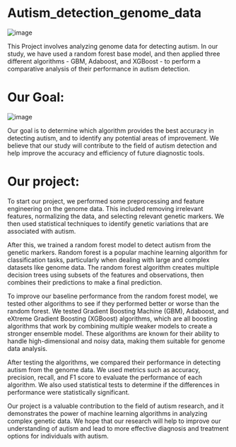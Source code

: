# Autism_detection_genome_data

![image](https://user-images.githubusercontent.com/47351536/229377428-1598b6ad-e47c-4b02-95ac-9e964cce29ce.png)

This Project involves analyzing genome data for detecting autism. In our study, we have used a random forest base model, and then applied three different algorithms - GBM, Adaboost, and XGBoost - to perform a comparative analysis of their performance in autism detection.



# Our Goal:

![image](https://user-images.githubusercontent.com/47351536/229377464-9487c3dd-5193-4b82-947c-b005d8e58110.png)

Our goal is to determine which algorithm provides the best accuracy in detecting autism, and to identify any potential areas of improvement. We believe that our study will contribute to the field of autism detection and help improve the accuracy and efficiency of future diagnostic tools.

# Our project: 
To start our project, we performed some preprocessing and feature engineering on the genome data. This included removing irrelevant features, normalizing the data, and selecting relevant genetic markers. We then used statistical techniques to identify genetic variations that are associated with autism.

After this, we trained a random forest model to detect autism from the genetic markers. Random forest is a popular machine learning algorithm for classification tasks, particularly when dealing with large and complex datasets like genome data. The random forest algorithm creates multiple decision trees using subsets of the features and observations, then combines their predictions to make a final prediction.

To improve our baseline performance from the random forest model, we tested other algorithms to see if they performed better or worse than the random forest. We tested Gradient Boosting Machine (GBM), Adaboost, and eXtreme Gradient Boosting (XGBoost) algorithms, which are all boosting algorithms that work by combining multiple weaker models to create a stronger ensemble model. These algorithms are known for their ability to handle high-dimensional and noisy data, making them suitable for genome data analysis.

After testing the algorithms, we compared their performance in detecting autism from the genome data. We used metrics such as accuracy, precision, recall, and F1 score to evaluate the performance of each algorithm. We also used statistical tests to determine if the differences in performance were statistically significant.

Our project is a valuable contribution to the field of autism research, and it demonstrates the power of machine learning algorithms in analyzing complex genetic data. We hope that our research will help to improve our understanding of autism and lead to more effective diagnosis and treatment options for individuals with autism.
